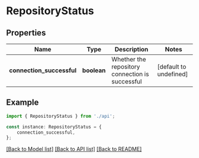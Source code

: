 # RepositoryStatus


## Properties

Name | Type | Description | Notes
------------ | ------------- | ------------- | -------------
**connection_successful** | **boolean** | Whether the repository connection is successful | [default to undefined]

## Example

```typescript
import { RepositoryStatus } from './api';

const instance: RepositoryStatus = {
    connection_successful,
};
```

[[Back to Model list]](../README.md#documentation-for-models) [[Back to API list]](../README.md#documentation-for-api-endpoints) [[Back to README]](../README.md)
